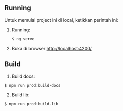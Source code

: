 ## Running
Untuk memulai project ini di local, ketikkan perintah ini:
1. Running:
   ```sh
   $ ng serve
   ``` 
2. Buka di browser [http://localhost:4200/](http://localhost:4200/)

## Build

1. Build docs:
```sh
$ npm run prod:build-docs
```

2. Build lib:
```sh
$ npm run prod:build-lib
```
